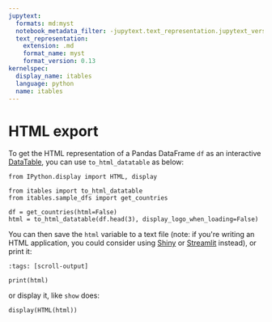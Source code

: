```yaml
---
jupytext:
  formats: md:myst
  notebook_metadata_filter: -jupytext.text_representation.jupytext_version
  text_representation:
    extension: .md
    format_name: myst
    format_version: 0.13
kernelspec:
  display_name: itables
  language: python
  name: itables
---
```


# HTML export

To get the HTML representation of a Pandas DataFrame `df` as an interactive [DataTable](https://datatables.net/), you can use `to_html_datatable` as below:

```{code-cell} ipython3
from IPython.display import HTML, display

from itables import to_html_datatable
from itables.sample_dfs import get_countries

df = get_countries(html=False)
html = to_html_datatable(df.head(3), display_logo_when_loading=False)
```

You can then save the `html` variable to a text file (note: if you're writing an HTML application, you could consider using [Shiny](shiny.md) or [Streamlit](streamlit.md) instead), or print it:

```{code-cell} ipython3
:tags: [scroll-output]

print(html)
```

or display it, like `show` does:

```{code-cell} ipython3
display(HTML(html))
```
